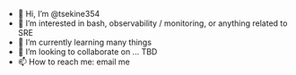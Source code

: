 - 👋 Hi, I’m @tsekine354
- 👀 I’m interested in bash, observability / monitoring, or anything related to SRE 
- 🌱 I’m currently learning many things
- 💞️ I’m looking to collaborate on ... TBD
- 📫 How to reach me: email me

<!---
tsekine354/tsekine354 is a ✨ special ✨ repository because its `README.md` (this file) appears on your GitHub profile.
You can click the Preview link to take a look at your changes.
--->

